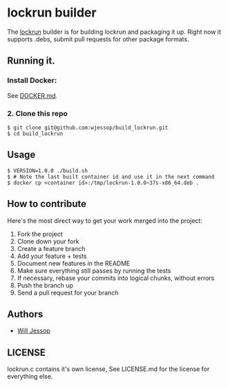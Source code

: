 # lockrun builder

The [lockrun](http://www.unixwiz.net/tools/lockrun.html) builder is for building lockrun and packaging it up. Right now it supports .debs, submit pull requests for other package formats.

## Running it.

### Install Docker:

See [DOCKER.md](./DOCKER.md).

### 2. Clone this repo

    $ git clone git@github.com:wjessop/build_lockrun.git
    $ cd build_lockrun

## Usage

    $ VERSION=1.0.0 ./build.sh
    $ # Note the last built container id and use it in the next command
    $ docker cp <container id>:/tmp/lockrun-1.0.0~37s-x86_64.deb .

## How to contribute

Here's the most direct way to get your work merged into the project:

1. Fork the project
2. Clone down your fork
3. Create a feature branch
4. Add your feature + tests
5. Document new features in the README
6. Make sure everything still passes by running the tests
7. If necessary, rebase your commits into logical chunks, without errors
8. Push the branch up
9. Send a pull request for your branch

## Authors

* [Will Jessop](mailto:will@willj.net)

## LICENSE

lockrun.c contains it's own license, See LICENSE.md for the license for everything else.
